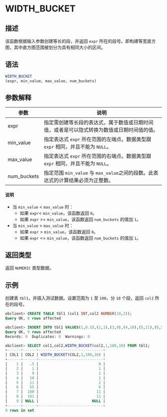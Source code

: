 # WIDTH_BUCKET

## 描述

该函数根据输入参数创建等长的段，并返回 `expr` 所在的段号。即构建等宽直方图，其中直方图范围被划分为具有相同大小的区间。

## 语法

```sql
WIDTH_BUCKET
(expr, min_value, max_value, num_buckets)
```

## 参数解释

|     参数      |                          说明                          |
|-------------|------------------------------------------------------|
| expr        | 指定需创建等长段的表达式，属于数值或日期时间值，或者是可以隐式转换为数值或日期时间值的值。        |
| min_value   | 指定表达式 `expr` 所在范围的左端点。数据类型跟 `expr` 相同，并且不能为 `NULL`。  |
| max_value   | 指定表达式 `expr` 所在范围的右端点。数据类型跟 `expr` 相同，并且不能为 `NULL`。  |
| num_buckets | 指定范围 `min_value` 与 `max_value`之间的段数。此表达式的计算结果必须为正整数。 |

  <main id="notice" type='explain'>
    <h4>说明</h4>
    <ul>
    <li>当 <code>min_value</code> &lt; <code>max_value</code> 时：
    <ul>
    <li>如果 <code>expr</code>&lt; <code>min_value</code>，该函数返回 <code>0</code>。</li>
    <li>如果 <code>expr</code> &gt;= <code>min_value</code>，该函数返回 <code>num_buckets</code> 的值加 <code>1</code>。</li>
    </ul>
    </li>
    <li>当 <code>min_value</code> &gt; <code>max_value</code> 时：
    <ul>
    <li>如果 <code>expr</code> &gt; <code>min_value</code>，该函数返回 <code>0</code>。</li>
    <li>如果 <code>expr</code> &lt;= <code>min_value</code>，该函数返回 <code>num_buckets</code> 的值加 <code>1</code>。</li>
    </ul>
    </li>
    </ul>
  </main>

## 返回类型

返回 `NUMERIC` 类型数据。

## 示例

创建表 `tbl1`，并插入测试数据。设置范围为 `1` 至 `100`，分 `10` 个段，返回 `col2` 所在的段号。

```sql
obclient> CREATE TABLE tbl1 (col1 INT,col2 NUMBER(10,2));
Query OK, 0 rows affected

obclient> INSERT INTO tbl1 VALUES(1,0.5),(2,1),(3,9),(4,10),(5,11),(6,55),(7,100),(8,101),(9,'');
Query OK, 9 rows affected
Records: 9  Duplicates: 0  Warnings: 0

obclient> SELECT col1,col2,WIDTH_BUCKET(col2,1,100,10) FROM tbl1;
+------+------+-----------------------------+
| COL1 | COL2 | WIDTH_BUCKET(COL2,1,100,10) |
+------+------+-----------------------------+
|    1 |   .5 |                           0 |
|    2 |    1 |                           1 |
|    3 |    9 |                           1 |
|    4 |   10 |                           1 |
|    5 |   11 |                           2 |
|    6 |   55 |                           6 |
|    7 |  100 |                          11 |
|    8 |  101 |                          11 |
|    9 | NULL |                        NULL |
+------+------+-----------------------------+
9 rows in set
```
